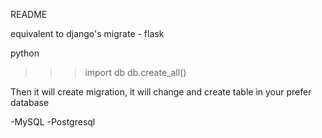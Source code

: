 README

equivalent to django's migrate - flask

python
>>> import db
>>> db.create_all()

Then it will create migration, it will change and create table in your prefer database

-MySQL
-Postgresql
